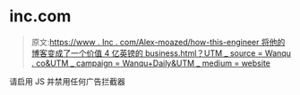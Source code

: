 # inc.com

> 原文:[https://www . Inc . com/Alex-moazed/how-this-engineer 将他的博客变成了一个价值 4 亿英镑的 business.html？UTM _ source = Wanqu . co&UTM _ campaign = Wanqu+Daily&UTM _ medium = website](https://www.inc.com/alex-moazed/how-this-engineer-turned-his-blog-into-a-400-million-business.html?utm_source=wanqu.co&utm_campaign=Wanqu+Daily&utm_medium=website)

请启用 JS 并禁用任何广告拦截器